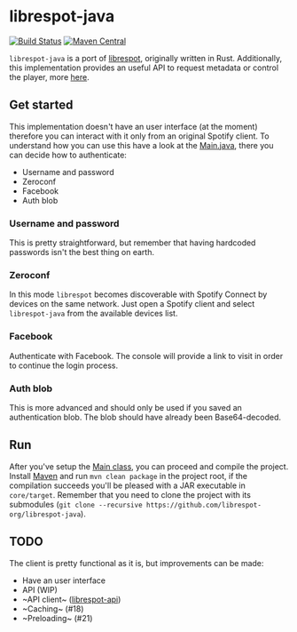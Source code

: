 # librespot-java
[![Build Status](https://travis-ci.com/librespot-org/librespot-java.svg?branch=master)](https://travis-ci.com/librespot-org/librespot-java)
[![Maven Central](https://maven-badges.herokuapp.com/maven-central/xyz.gianlu.librespot/librespot-java/badge.svg)](https://maven-badges.herokuapp.com/maven-central/xyz.gianlu.librespot/librespot-java)

`librespot-java` is a port of [librespot](https://github.com/librespot-org/librespot), originally written in Rust. Additionally, this implementation provides an useful API to request metadata or control the player, more [here](https://github.com/librespot-org/librespot-java/blob/master/api).

## Get started
This implementation doesn't have an user interface (at the moment) therefore you can interact with it only from an original Spotify client. To understand how you can use this have a look at the [Main.java](https://github.com/librespot-org/librespot-java/blob/master/core/src/main/java/org/librespot/spotify/Main.java), there you can decide how to authenticate:
- Username and password
- Zeroconf
- Facebook
- Auth blob

### Username and password
This is pretty straightforward, but remember that having hardcoded passwords isn't the best thing on earth.

### Zeroconf
In this mode `librespot` becomes discoverable with Spotify Connect by devices on the same network. Just open a Spotify client and select `librespot-java` from the available devices list.

### Facebook
Authenticate with Facebook. The console will provide a link to visit in order to continue the login process.

### Auth blob
This is more advanced and should only be used if you saved an authentication blob. The blob should have already been Base64-decoded.

## Run
After you've setup the [Main class](https://github.com/librespot-org/librespot-java/blob/master/core/src/main/java/org/librespot/spotify/Main.java), you can proceed and compile the project. Install [Maven](https://maven.apache.org/) and run `mvn clean package` in the project root, if the compilation succeeds you'll be pleased with a JAR executable in `core/target`. Remember that you need to clone the project with its submodules (`git clone --recursive https://github.com/librespot-org/librespot-java`).

## TODO
The client is pretty functional as it is, but improvements can be made:
- Have an user interface
- API (WIP)
- ~API client~ ([librespot-api](https://github.com/librespot-org/librespot-java/blob/master/api))
- ~Caching~ (#18)
- ~Preloading~ (#21)

